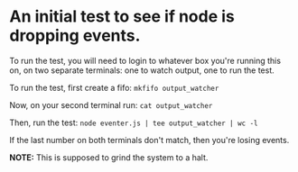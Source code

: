 An initial test to see if node is dropping events.
===

To run the test, you will need to login to whatever box you're running this on,
on two separate terminals: one to watch output, one to run the test.

To run the test, first create a fifo: `mkfifo output_watcher`

Now, on your second terminal run: `cat output_watcher`

Then, run the test: `node eventer.js | tee output_watcher | wc -l`

If the last number on both terminals don't match, then you're losing events.


**NOTE:** This is supposed to grind the system to a halt.
